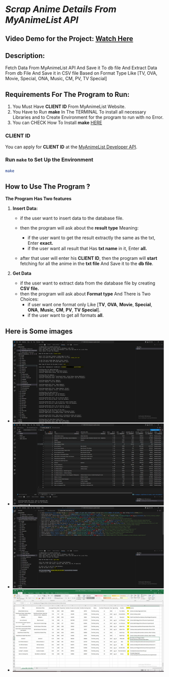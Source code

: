 # _Scrap Anime Details From MyAnimeList API_

## Video Demo for the Project:  [Watch Here](https://www.youtube.com/watch?v=tJAo1f6BAxI)

## Description:

Fetch Data From MyAnimeList API And Save it To db file And Extract Data From db File And Save it in CSV file Based on Format Type Like [TV, OVA, Movie, Special, ONA, Music, CM, PV, TV Special]

## Requirements For The Program to Run:
1. You Must Have **CLIENT ID** From MyAnimeList Website.
2. You Have to Run **make** In The TERMINAL To install all necessary Libraries and to Create Environment for the program to run with no Error.
3. You can CHECK How To Install **make** [HERE](https://github.com/AhmedMansour024/CS50-Python-Final-Project/blob/984d3ea05c69288cc7f9bd537f80bce438a89d1f/installing_make.md)

###  CLIENT ID

You can apply for **CLIENT ID** at the [MyAnimeList Developer API](https://myanimelist.net/apiconfig).

### Run `make` to Set Up the Environment
```bash
make
```
## How to Use The Program ?
**The Program Has Two features**
1. **Insert Data:**
    - if the user want to insert data to the database file.
    - then the program will ask about the **result type** Meaning:
        - if the user want to get the result extractly the same as the txt, Enter **exact.**
        - if the user want all result that Has **txt name** in it, Enter **all.**

    - after that user will enter his **CLIENT ID**, then the program will **start** fetching for all the anime in the **txt file** And Save it to the **db file**.

2. **Get Data**
    - if the user want to extract data from the database file by creating **CSV file.**
    - then the program will ask about **Format type** And There is Two Choices:
        - if user want one format only Like [**TV**, **OVA**, **Movie**, **Special**, **ONA**, **Music**, **CM**, **PV**, **TV Special**].
        - if the user want to get all formats **all**.
## Here is Some images
- ![Using **insert data**](images/1.JPG)
- ![Database File](images/2.JPG)
- ![Using **get data**](images/3.JPG)
- ![Displaying CSV File with Microsoft Excel](images/4.JPG)
